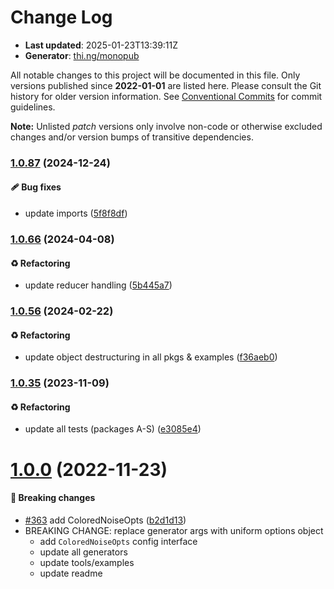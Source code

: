 # Change Log

- **Last updated**: 2025-01-23T13:39:11Z
- **Generator**: [thi.ng/monopub](https://thi.ng/monopub)

All notable changes to this project will be documented in this file.
Only versions published since **2022-01-01** are listed here.
Please consult the Git history for older version information.
See [Conventional Commits](https://conventionalcommits.org/) for commit guidelines.

**Note:** Unlisted _patch_ versions only involve non-code or otherwise excluded changes
and/or version bumps of transitive dependencies.

### [1.0.87](https://github.com/thi-ng/umbrella/tree/@thi.ng/colored-noise@1.0.87) (2024-12-24)

#### 🩹 Bug fixes

- update imports ([5f8f8df](https://github.com/thi-ng/umbrella/commit/5f8f8df))

### [1.0.66](https://github.com/thi-ng/umbrella/tree/@thi.ng/colored-noise@1.0.66) (2024-04-08)

#### ♻️ Refactoring

- update reducer handling ([5b445a7](https://github.com/thi-ng/umbrella/commit/5b445a7))

### [1.0.56](https://github.com/thi-ng/umbrella/tree/@thi.ng/colored-noise@1.0.56) (2024-02-22)

#### ♻️ Refactoring

- update object destructuring in all pkgs & examples ([f36aeb0](https://github.com/thi-ng/umbrella/commit/f36aeb0))

### [1.0.35](https://github.com/thi-ng/umbrella/tree/@thi.ng/colored-noise@1.0.35) (2023-11-09)

#### ♻️ Refactoring

- update all tests (packages A-S) ([e3085e4](https://github.com/thi-ng/umbrella/commit/e3085e4))

# [1.0.0](https://github.com/thi-ng/umbrella/tree/@thi.ng/colored-noise@1.0.0) (2022-11-23)

#### 🛑 Breaking changes

- [#363](https://github.com/thi-ng/umbrella/issues/363) add ColoredNoiseOpts ([b2d1d13](https://github.com/thi-ng/umbrella/commit/b2d1d13))
- BREAKING CHANGE: replace generator args with uniform options object
  - add `ColoredNoiseOpts` config interface
  - update all generators
  - update tools/examples
  - update readme

